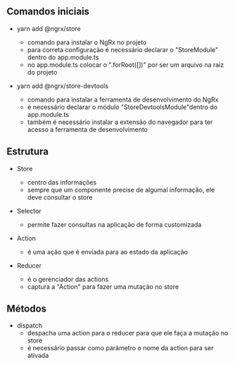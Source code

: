 ## Comandos iniciais

- yarn add @ngrx/store
  - comando para instalar o NgRx no projeto
  - para correta configuração é necessário declarar o "StoreModule" dentro do app.module.ts
  - no app.module.ts colocar o ".forRoot([])" por ser um arquivo na raiz do projeto

- yarn add @ngrx/store-devtools
  - comando para instalar a ferramenta de desenvolvimento do NgRx
  - é necessário declarar o módulo "StoreDevtoolsModule"dentro do app.module.ts
  - também é necessário instalar a extensão do navegador para ter acesso a ferramenta de desenvolvimento

## Estrutura

- Store
  - centro das informações
  - sempre que um componente precise de algumal informação, ele deve consultar o store

- Selector
  - permite fazer consultas na aplicação de forma customizada

- Action
  - é uma ação que é enviada para ao estado da aplicação

- Reducer
  - é o gerenciador das actions
  - captura a "Action" para fazer uma mutação no store

## Métodos

- dispatch
  - despacha uma action para o reducer para que ele faça a mutação no store
  - é necessário passar como parâmetro o nome da action para ser ativada
